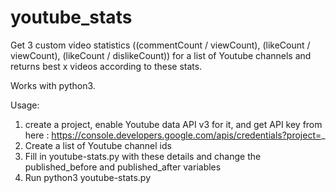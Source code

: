 # youtube_stats
Get 3 custom video statistics ((commentCount / viewCount), (likeCount / viewCount), (likeCount / dislikeCount)) for a list of Youtube channels and returns best x videos according to these stats.

Works with python3.

Usage:

1. create a project, enable Youtube data API v3 for it, and get API key from here : https://console.developers.google.com/apis/credentials?project=_
2. Create a list of Youtube channel ids 
3. Fill in youtube-stats.py with these details and change the published_before and published_after variables
4. Run python3 youtube-stats.py
